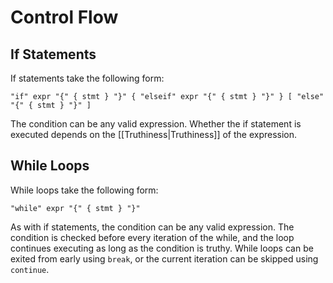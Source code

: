 # Control Flow

## If Statements
If statements take the following form: 

`"if" expr "{" { stmt } "}" { "elseif" expr "{" { stmt } "}" } [ "else" "{" { stmt } "}" ]`

The condition can be any valid expression. Whether the if statement is executed depends on the [[Truthiness|Truthiness]] of the expression.

## While Loops
While loops take the following form:

`"while" expr "{" { stmt } "}"`

As with if statements, the condition can be any valid expression. The condition is checked before every iteration of the while, and the loop continues executing as long as the condition is truthy. While loops can be exited from early using `break`, or the current iteration can be skipped using `continue`.
